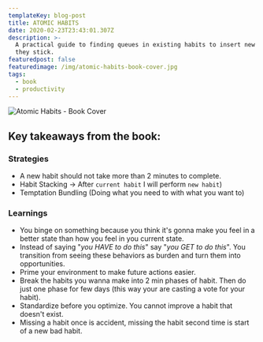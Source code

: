 ```yaml
---
templateKey: blog-post
title: ATOMIC HABITS
date: 2020-02-23T23:43:01.307Z
description: >-
  A practical guide to finding queues in existing habits to insert new habits so
  they stick.
featuredpost: false
featuredimage: /img/atomic-habits-book-cover.jpg
tags:
  - book
  - productivity
---
```

![Atomic Habits - Book Cover](/img/atomic-habits-book-cover.jpg "Atomic Habits")

## Key takeaways from the book:

### Strategies

* A new habit should not take more than 2 minutes to complete.
* Habit Stacking -> After `current habit` I will perform `new habit`)
* Temptation Bundling (Doing what you need to with what you want to)

### Learnings

* You binge on something because you think it's gonna make you feel in a better state than how you feel in you current state.
* Instead of saying "*you HAVE to do this*" say "*you GET to do this*". You transition from seeing these behaviors as burden and turn them into opportunities.
* Prime your environment to make future actions easier.
* Break the habits you wanna make into 2 min phases of habit. Then do just one phase for few days (this way your are casting a vote for your habit).
* Standardize before you optimize. You cannot improve a habit that doesn't exist.
* Missing a habit once is accident, missing the habit second time is start of a new bad habit.
